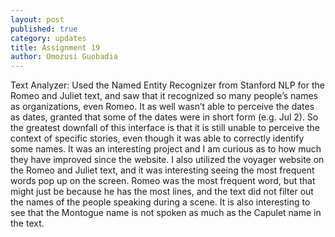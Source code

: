 ```yaml
---
layout: post
published: true
category: updates
title: Assignment 19
author: Omozusi Guobadia
---
```

Text Analyzer:
Used the Named Entity Recognizer from Stanford NLP for the Romeo and Juliet text, and saw that it recognized so many people’s names as organizations, even Romeo. It as well wasn’t able to perceive the dates as dates, granted that some of the dates were in short form (e.g. Jul 2). So the greatest downfall of this interface is that it is still unable to perceive the context of specific stories, even though it was able to correctly identify some names.  It was an interesting project and I am curious as to how much they have improved since the website.
I also utilized the voyager website on the Romeo and Juliet text, and it was interesting seeing the most frequent words pop up on the screen. Romeo was the most frequent word, but that might just be because he has the most lines, and the text did not filter out the names of the people speaking during a scene. It is also interesting to see that the Montogue name is not spoken as much as the Capulet name in the text.

